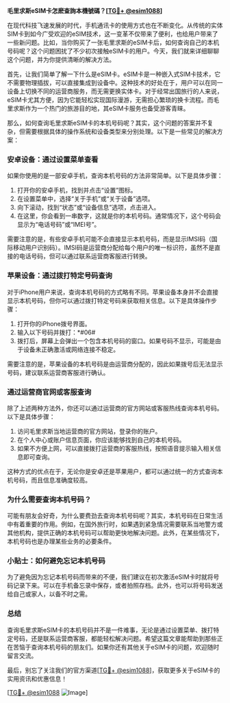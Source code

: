 **毛里求斯eSIM卡怎麽查詢本機號碼？[[TG💪+ @esim1088](https://t.me/s/esim1088)]**

在现代科技飞速发展的时代，手机通讯卡的使用方式也在不断变化。从传统的实体SIM卡到如今广受欢迎的eSIM技术，这一变革不仅带来了便利，也给用户带来了一些新问题。比如，当你购买了一张毛里求斯的eSIM卡后，如何查询自己的本机号码呢？这个问题困扰了不少初次接触eSIM卡的用户。今天，我们就来详细聊聊这个问题，并为你提供清晰的解决方法。

首先，让我们简单了解一下什么是eSIM卡。eSIM卡是一种嵌入式SIM卡技术，它不需要物理插拔，可以直接集成到设备中。这种技术的好处在于，用户可以在同一设备上切换不同的运营商服务，而无需更换实体卡。对于经常出国旅行的人来说，eSIM卡尤其方便，因为它能轻松实现国际漫游，无需担心繁琐的换卡流程。而毛里求斯作为一个热门的旅游目的地，其eSIM卡服务也备受游客青睐。

那么，如何查询毛里求斯eSIM卡的本机号码呢？其实，这个问题的答案并不复杂，但需要根据具体的操作系统和设备类型来分别处理。以下是一些常见的解决方案：

### **安卓设备：通过设置菜单查看**

如果你使用的是一部安卓手机，查询本机号码的方法非常简单。以下是具体步骤：

1. 打开你的安卓手机，找到并点击“设置”图标。
2. 在设置菜单中，选择“关于手机”或“关于设备”选项。
3. 向下滚动，找到“状态”或“设备信息”选项，点击进入。
4. 在这里，你会看到一串数字，这就是你的本机号码。通常情况下，这个号码会显示为“电话号码”或“IMEI号”。

需要注意的是，有些安卓手机可能不会直接显示本机号码，而是显示IMSI码（国际移动用户识别码）。IMSI码是运营商分配给每个用户的唯一标识符，虽然不是直接的电话号码，但可以通过联系运营商客服进行转换。

### **苹果设备：通过拨打特定号码查询**

对于iPhone用户来说，查询本机号码的方式略有不同。苹果设备本身并不会直接显示本机号码，但你可以通过拨打特定号码来获取相关信息。以下是具体操作步骤：

1. 打开你的iPhone拨号界面。
2. 输入以下号码并拨打：*#06#
3. 拨打后，屏幕上会弹出一个包含本机号码的窗口。如果号码不显示，可能是由于设备未正确激活或网络连接不稳定。

需要注意的是，苹果设备的本机号码是由运营商分配的，因此如果拨号后无法显示号码，建议联系运营商客服进行确认。

### **通过运营商官网或客服查询**

除了上述两种方法外，你还可以通过运营商的官方网站或客服热线查询本机号码。以下是具体步骤：

1. 访问毛里求斯当地运营商的官方网站，登录你的账户。
2. 在个人中心或账户信息页面，你应该能够找到自己的本机号码。
3. 如果不方便上网，可以直接拨打运营商的客服热线，按照语音提示输入相关信息即可查询。

这种方式的优点在于，无论你是安卓还是苹果用户，都可以通过统一的方式查询本机号码，而且信息准确度较高。

### **为什么需要查询本机号码？**

可能有朋友会好奇，为什么要费劲去查询本机号码呢？其实，本机号码在日常生活中有着重要的作用。例如，在国外旅行时，如果遇到紧急情况需要联系当地警方或其他机构，提供正确的本机号码可以帮助更快地解决问题。此外，在某些情况下，本机号码也是办理某些业务的必要条件。

### **小贴士：如何避免忘记本机号码**

为了避免因为忘记本机号码而带来的不便，我们建议在初次激活eSIM卡时就将号码记录下来。可以在手机备忘录中保存，或者拍照存档。此外，也可以将号码发送给自己或家人，以备不时之需。

### **总结**

查询毛里求斯eSIM卡的本机号码并不是一件难事，无论是通过设置菜单、拨打特定号码，还是联系运营商客服，都能轻松解决问题。希望这篇文章能帮助到那些正在苦恼于查询本机号码的朋友们。如果你还有其他关于eSIM卡的问题，欢迎随时留言交流。

最后，别忘了关注我们的官方渠道[[TG💪+ @esim1088](https://t.me/s/esim1088)]，获取更多关于eSIM卡的实用资讯和优惠信息！

[[TG💪+ @esim1088](https://t.me/s/esim1088) ![Image](https://i.postimg.cc/4NQfJmqS/Snipaste-2025-05-13-00-14-12.png)]